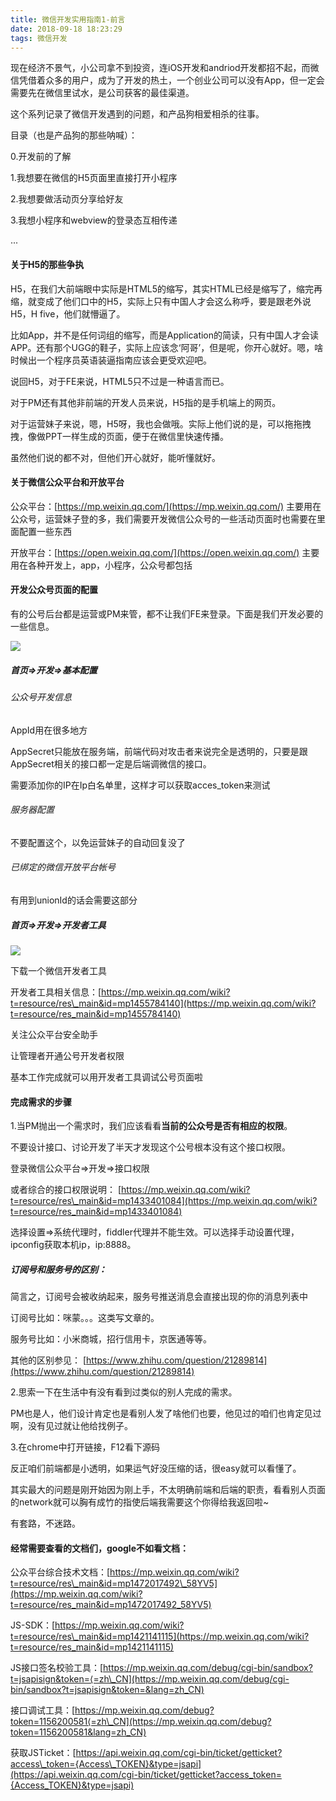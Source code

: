 ```yaml
---
title: 微信开发实用指南1-前言
date: 2018-09-18 18:23:29
tags: 微信开发
---
```

现在经济不景气，小公司拿不到投资，连iOS开发和andriod开发都招不起，而微信凭借着众多的用户，成为了开发的热土，一个创业公司可以没有App，但一定会需要先在微信里试水，是公司获客的最佳渠道。

这个系列记录了微信开发遇到的问题，和产品狗相爱相杀的往事。

目录（也是产品狗的那些呐喊）：

0.开发前的了解

1.我想要在微信的H5页面里直接打开小程序

2.我想要做活动页分享给好友

3.我想小程序和webview的登录态互相传递

...

#### 关于H5的那些争执

H5，在我们大前端眼中实际是HTML5的缩写，其实HTML已经是缩写了，缩完再缩，就变成了他们口中的H5，实际上只有中国人才会这么称呼，要是跟老外说H5，H five，他们就懵逼了。

比如App，并不是任何词组的缩写，而是Application的简读，只有中国人才会读APP。还有那个UGG的鞋子，实际上应该念‘阿哥’，但是呢，你开心就好。嗯，啥时候出一个程序员英语装逼指南应该会更受欢迎吧。

说回H5，对于FE来说，HTML5只不过是一种语言而已。

对于PM还有其他非前端的开发人员来说，H5指的是手机端上的网页。

对于运营妹子来说，嗯，H5呀，我也会做哦。实际上他们说的是，可以拖拖拽拽，像做PPT一样生成的页面，便于在微信里快速传播。

虽然他们说的都不对，但他们开心就好，能听懂就好。

#### 关于微信公众平台和开放平台

公众平台：[https://mp.weixin.qq.com/](https://mp.weixin.qq.com/) 主要用在公众号，运营妹子登的多，我们需要开发微信公众号的一些活动页面时也需要在里面配置一些东西

开放平台：[https://open.weixin.qq.com/](https://open.weixin.qq.com/) 主要用在各种开发上，app，小程序，公众号都包括

#### 开发公众号页面的配置

有的公号后台都是运营或PM来管，都不让我们FE来登录。下面是我们开发必要的一些信息。

![](/assets/微信公众平台-基本配置.png)

##### 首页=&gt;开发=&gt;基本配置

###### 公众号开发信息

AppId用在很多地方

AppSecret只能放在服务端，前端代码对攻击者来说完全是透明的，只要是跟AppSecret相关的接口都一定是后端调微信的接口。

需要添加你的IP在Ip白名单里，这样才可以获取acces\_token来测试

###### 服务器配置

不要配置这个，以免运营妹子的自动回复没了

###### 已绑定的微信开放平台帐号

有用到unionId的话会需要这部分

##### 首页=&gt;开发=&gt;开发者工具

![](/assets/微信公众平台-开发者工具.png)

下载一个微信开发者工具

开发者工具相关信息：[https://mp.weixin.qq.com/wiki?t=resource/res\_main&id=mp1455784140](https://mp.weixin.qq.com/wiki?t=resource/res_main&id=mp1455784140)

关注公众平台安全助手

让管理者开通公号开发者权限

基本工作完成就可以用开发者工具调试公号页面啦

#### 完成需求的步骤

1.当PM抛出一个需求时，我们应该看看**当前的公众号是否有相应的权限**。

不要设计接口、讨论开发了半天才发现这个公号根本没有这个接口权限。

登录微信公众平台=&gt;开发=&gt;接口权限

或者综合的接口权限说明： [https://mp.weixin.qq.com/wiki?t=resource/res\_main&id=mp1433401084](https://mp.weixin.qq.com/wiki?t=resource/res_main&id=mp1433401084)

选择设置=&gt;系统代理时，fiddler代理并不能生效。可以选择手动设置代理，ipconfig获取本机ip，ip:8888。

##### 订阅号和服务号的区别：

简言之，订阅号会被收纳起来，服务号推送消息会直接出现的你的消息列表中

订阅号比如：咪蒙。。。这类写文章的。

服务号比如：小米商城，招行信用卡，京医通等等。

其他的区别参见：
[https://www.zhihu.com/question/21289814](https://www.zhihu.com/question/21289814)

2.思索一下在生活中有没有看到过类似的别人完成的需求。

PM也是人，他们设计肯定也是看别人发了啥他们也要，他见过的咱们也肯定见过啊，没有见过就让他给找例子。

3.在chrome中打开链接，F12看下源码

反正咱们前端都是小透明，如果运气好没压缩的话，很easy就可以看懂了。

其实最大的问题是刚开始因为刚上手，不太明确前端和后端的职责，看看别人页面的network就可以胸有成竹的指使后端我需要这个你得给我返回啦~

有套路，不迷路。

#### 经常需要查看的文档们，google不如看文档：

公众平台综合技术文档：[https://mp.weixin.qq.com/wiki?t=resource/res\_main&id=mp1472017492\_58YV5](https://mp.weixin.qq.com/wiki?t=resource/res_main&id=mp1472017492_58YV5)

JS-SDK：[https://mp.weixin.qq.com/wiki?t=resource/res\_main&id=mp1421141115](https://mp.weixin.qq.com/wiki?t=resource/res_main&id=mp1421141115)

JS接口签名校验工具：[https://mp.weixin.qq.com/debug/cgi-bin/sandbox?t=jsapisign&token=⟨=zh\_CN](https://mp.weixin.qq.com/debug/cgi-bin/sandbox?t=jsapisign&token=&lang=zh_CN)

接口调试工具：[https://mp.weixin.qq.com/debug?token=1156200581⟨=zh\_CN](https://mp.weixin.qq.com/debug?token=1156200581&lang=zh_CN)

获取JSTicket：[https://api.weixin.qq.com/cgi-bin/ticket/getticket?access\_token={Access\_TOKEN}&type=jsapi](https://api.weixin.qq.com/cgi-bin/ticket/getticket?access_token={Access_TOKEN}&type=jsapi)
